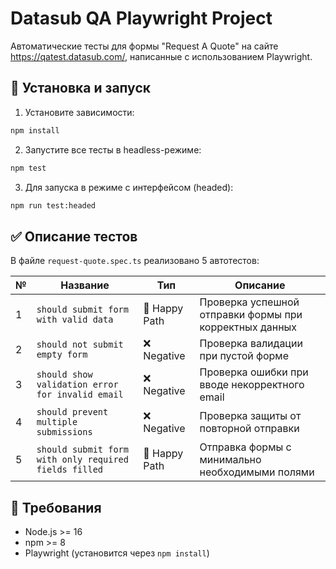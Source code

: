 # Datasub QA Playwright Project

Автоматические тесты для формы "Request A Quote" на сайте https://qatest.datasub.com/, написанные с использованием Playwright.

## 🚀 Установка и запуск

1. Установите зависимости:

```bash
npm install
```

2. Запустите все тесты в headless-режиме:

```bash
npm test
```

3. Для запуска в режиме с интерфейсом (headed):

```bash
npm run test:headed
```

## ✅ Описание тестов

В файле `request-quote.spec.ts` реализовано 5 автотестов:

| № | Название | Тип | Описание |
|--|----------|-----|----------|
| 1 | `should submit form with valid data` | 💚 Happy Path | Проверка успешной отправки формы при корректных данных |
| 2 | `should not submit empty form` | ❌ Negative | Проверка валидации при пустой форме |
| 3 | `should show validation error for invalid email` | ❌ Negative | Проверка ошибки при вводе некорректного email |
| 4 | `should prevent multiple submissions` | ❌ Negative | Проверка защиты от повторной отправки |
| 5 | `should submit form with only required fields filled` | 💚 Happy Path | Отправка формы с минимально необходимыми полями |

## 📌 Требования

- Node.js >= 16
- npm >= 8
- Playwright (установится через `npm install`)
